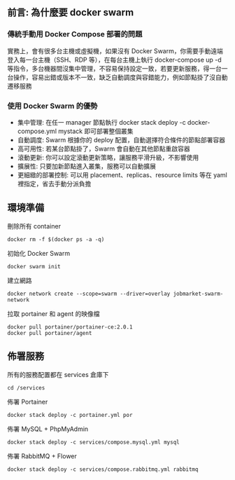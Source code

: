 ## 前言: 為什麼要 docker swarm

### 傳統手動用 Docker Compose 部署的問題

實務上，會有很多台主機或虛擬機，如果沒有 Docker Swarm，你需要手動遠端登入每一台主機（SSH、RDP 等），在每台主機上執行 docker-compose up -d 等指令，多台機器間沒集中管理，不容易保持設定一致，若要更新服務，得一台一台操作，容易出錯或版本不一致，缺乏自動調度與容錯能力，例如節點掛了沒自動遷移服務

### 使用 Docker Swarm 的優勢

- 集中管理: 在任一 manager 節點執行 docker stack deploy -c docker-compose.yml mystack 即可部署整個叢集
- 自動調度: Swarm 根據你的 deploy 配置，自動選擇符合條件的節點部署容器
- 高可用性: 若某台節點掛了，Swarm 會自動在其他節點重啟容器
- 滾動更新: 你可以設定滾動更新策略，讓服務平滑升級，不影響使用
- 擴展性: 只要加新節點進入叢集，服務可以自動擴展
- 更細緻的部署控制: 可以用 placement、replicas、resource limits 等在 yaml 裡指定，省去手動分派負擔

## 環境準備

刪除所有 container
```
docker rm -f $(docker ps -a -q)
```

初始化 Docker Swarm
```
docker swarm init
```

建立網路
```
docker network create --scope=swarm --driver=overlay jobmarket-swarm-network
```

拉取 portainer 和 agent 的映像檔
```
docker pull portainer/portainer-ce:2.0.1
docker pull portainer/agent
```

## 佈署服務

所有的服務配置都在 services 倉庫下
```
cd /services
```

佈署 Portainer
```
docker stack deploy -c portainer.yml por
```

佈署 MySQL + PhpMyAdmin
```
docker stack deploy -c services/compose.mysql.yml mysql
```

佈署 RabbitMQ + Flower
```
docker stack deploy -c services/compose.rabbitmq.yml rabbitmq
```